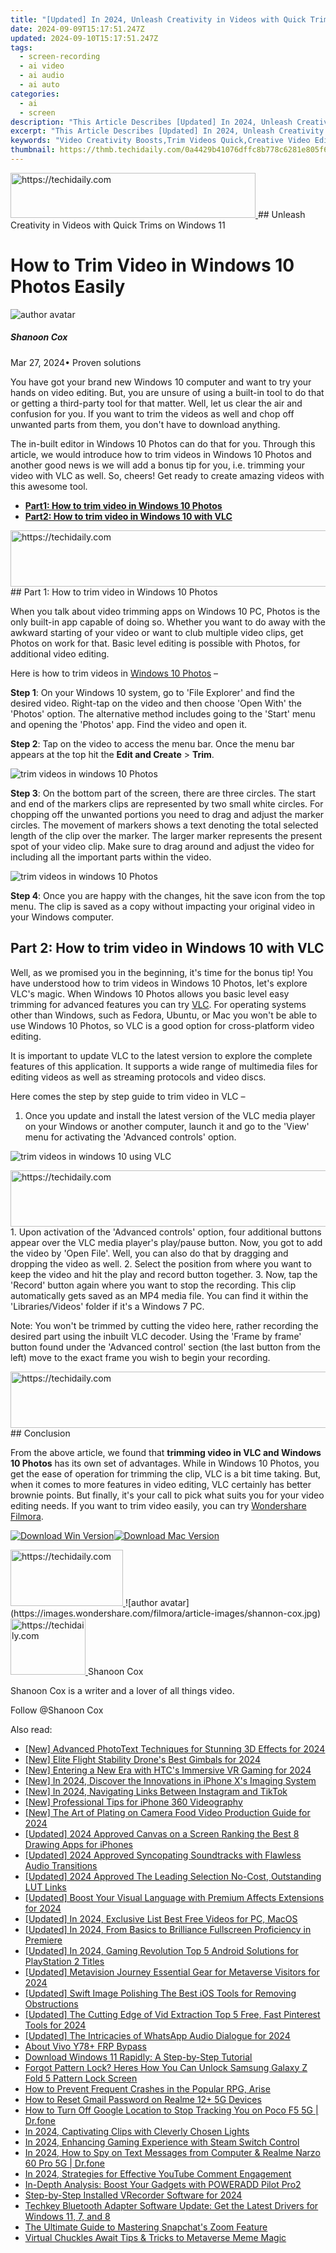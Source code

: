 ```yaml
---
title: "[Updated] In 2024, Unleash Creativity in Videos with Quick Trims on Windows 11"
date: 2024-09-09T15:17:51.247Z
updated: 2024-09-10T15:17:51.247Z
tags: 
  - screen-recording
  - ai video
  - ai audio
  - ai auto
categories: 
  - ai
  - screen
description: "This Article Describes [Updated] In 2024, Unleash Creativity in Videos with Quick Trims on Windows 11"
excerpt: "This Article Describes [Updated] In 2024, Unleash Creativity in Videos with Quick Trims on Windows 11"
keywords: "Video Creativity Boosts,Trim Videos Quick,Creative Video Edits,Windows 11 Trimming,Edit Videos Fast (Windows),Quick Cut Windows,Enhance Video Creativity"
thumbnail: https://thmb.techidaily.com/0a4429b41076dffc8b778c6281e805f6a7937a0d2383fe5591ff482b234f870f.jpg
---
```


<!-- affiliate ads begin -->
<a href="https://aligracehair.sjv.io/c/5597632/2135403/19272" target="_top" id="2135403">
  <img src="//a.impactradius-go.com/display-ad/19272-2135403" border="0" alt="https://techidaily.com" width="392" height="72"/>
</a>
<img height="0" width="0" src="https://aligracehair.sjv.io/i/5597632/2135403/19272" style="position:absolute;visibility:hidden;" border="0" />
<!-- affiliate ads end -->
## Unleash Creativity in Videos with Quick Trims on Windows 11

# How to Trim Video in Windows 10 Photos Easily

![author avatar](https://images.wondershare.com/filmora/article-images/shannon-cox.jpg)

##### Shanoon Cox

 Mar 27, 2024• Proven solutions

You have got your brand new Windows 10 computer and want to try your hands on video editing. But, you are unsure of using a built-in tool to do that or getting a third-party tool for that matter. Well, let us clear the air and confusion for you. If you want to trim the videos as well and chop off unwanted parts from them, you don't have to download anything.

The in-built editor in Windows 10 Photos can do that for you. Through this article, we would introduce how to trim videos in Windows 10 Photos and another good news is we will add a bonus tip for you, i.e. trimming your video with VLC as well. So, cheers! Get ready to create amazing videos with this awesome tool.

* [**Part1: How to trim video in Windows 10 Photos**](#part1)
* [**Part2: How to trim video in Windows 10 with VLC**](#part2)

<!-- affiliate ads begin -->
<a href="https://ephamedtechinc.pxf.io/c/5597632/2136623/26400" target="_top" id="2136623">
  <img src="//a.impactradius-go.com/display-ad/26400-2136623" border="0" alt="https://techidaily.com" width="728" height="90"/>
</a>
<img height="0" width="0" src="https://ephamedtechinc.pxf.io/i/5597632/2136623/26400" style="position:absolute;visibility:hidden;" border="0" />
<!-- affiliate ads end -->
## Part 1: How to trim video in Windows 10 Photos

When you talk about video trimming apps on Windows 10 PC, Photos is the only built-in app capable of doing so. Whether you want to do away with the awkward starting of your video or want to club multiple video clips, get Photos on work for that. Basic level editing is possible with Photos, for additional video editing.

Here is how to trim videos in [Windows 10 Photos](https://www.microsoft.com/en-us/p/microsoft-photos/9wzdncrfjbh4?activetab=pivot:overviewtab) –

**Step 1**: On your Windows 10 system, go to 'File Explorer' and find the desired video. Right-tap on the video and then choose 'Open With' the 'Photos' option. The alternative method includes going to the 'Start' menu and opening the 'Photos' app. Find the video and open it.

**Step 2**: Tap on the video to access the menu bar. Once the menu bar appears at the top hit the **Edit and Create** \> **Trim**.

![trim videos in windows 10 Photos](https://images.wondershare.com/filmora/article-images/photos-trim.jpg)

**Step 3**: On the bottom part of the screen, there are three circles. The start and end of the markers clips are represented by two small white circles. For chopping off the unwanted portions you need to drag and adjust the marker circles. The movement of markers shows a text denoting the total selected length of the clip over the marker. The larger marker represents the present spot of your video clip. Make sure to drag around and adjust the video for including all the important parts within the video.

![trim videos in windows 10 Photos](https://images.wondershare.com/filmora/article-images/start-trim-photos.jpg)

**Step 4**: Once you are happy with the changes, hit the save icon from the top menu. The clip is saved as a copy without impacting your original video in your Windows computer.

## Part 2: How to trim video in Windows 10 with VLC

Well, as we promised you in the beginning, it's time for the bonus tip! You have understood how to trim videos in Windows 10 Photos, let's explore VLC's magic. When Windows 10 Photos allows you basic level easy trimming for advanced features you can try [VLC](https://www.videolan.org/). For operating systems other than Windows, such as Fedora, Ubuntu, or Mac you won't be able to use Windows 10 Photos, so VLC is a good option for cross-platform video editing.

It is important to update VLC to the latest version to explore the complete features of this application. It supports a wide range of multimedia files for editing videos as well as streaming protocols and video discs.

Here comes the step by step guide to trim video in VLC –

1. Once you update and install the latest version of the VLC media player on your Windows or another computer, launch it and go to the 'View' menu for activating the 'Advanced controls' option.

![trim videos in windows 10 using VLC](https://images.wondershare.com/filmora/article-images/vlc-trim-video.jpg)

<!-- affiliate ads begin -->
<a href="https://appsumo.8odi.net/c/5597632/2128844/7443" target="_top" id="2128844">
  <img src="//a.impactradius-go.com/display-ad/7443-2128844" border="0" alt="https://techidaily.com" width="728" height="90"/>
</a>
<img height="0" width="0" src="https://appsumo.8odi.net/i/5597632/2128844/7443" style="position:absolute;visibility:hidden;" border="0" />
<!-- affiliate ads end -->
1. Upon activation of the 'Advanced controls' option, four additional buttons appear over the VLC media player's play/pause button. Now, you got to add the video by 'Open File'. Well, you can also do that by dragging and dropping the video as well.
2. Select the position from where you want to keep the video and hit the play and record button together.
3. Now, tap the 'Record' button again where you want to stop the recording. This clip automatically gets saved as an MP4 media file. You can find it within the 'Libraries/Videos' folder if it's a Windows 7 PC.

Note: You won't be trimmed by cutting the video here, rather recording the desired part using the inbuilt VLC decoder. Using the 'Frame by frame' button found under the 'Advanced control' section (the last button from the left) move to the exact frame you wish to begin your recording.

<!-- affiliate ads begin -->
<a href="https://ephamedtechinc.pxf.io/c/5597632/2136615/26400" target="_top" id="2136615">
  <img src="//a.impactradius-go.com/display-ad/26400-2136615" border="0" alt="https://techidaily.com" width="728" height="90"/>
</a>
<img height="0" width="0" src="https://ephamedtechinc.pxf.io/i/5597632/2136615/26400" style="position:absolute;visibility:hidden;" border="0" />
<!-- affiliate ads end -->
## Conclusion

From the above article, we found that **trimming video in VLC and Windows 10 Photos** has its own set of advantages. While in Windows 10 Photos, you get the ease of operation for trimming the clip, VLC is a bit time taking. But, when it comes to more features in video editing, VLC certainly has better brownie points. But finally, it's your call to pick what suits you for your video editing needs. If you want to trim video easily, you can try [Wondershare Filmora](https://tools.techidaily.com/wondershare/filmora/download/).

[![Download Win Version](https://images.wondershare.com/filmora/guide/download-btn-win.jpg)](https://tools.techidaily.com/wondershare/filmora/download/)[![Download Mac Version](https://images.wondershare.com/filmora/guide/download-btn-mac.jpg)](https://tools.techidaily.com/wondershare/filmora/download/)

<!-- affiliate ads begin -->
<a href="https://25home.pxf.io/c/5597632/2123470/16836" target="_top" id="2123470">
  <img src="//a.impactradius-go.com/display-ad/16836-2123470" border="0" alt="https://techidaily.com" width="180" height="90"/>
</a>
<img height="0" width="0" src="https://25home.pxf.io/i/5597632/2123470/16836" style="position:absolute;visibility:hidden;" border="0" />
<!-- affiliate ads end -->
![author avatar](https://images.wondershare.com/filmora/article-images/shannon-cox.jpg)

<!-- affiliate ads begin -->
<a href="https://aligracehair.sjv.io/c/5597632/2115910/19272" target="_top" id="2115910">
  <img src="//a.impactradius-go.com/display-ad/19272-2115910" border="0" alt="https://techidaily.com" width="120" height="90"/>
</a>
<img height="0" width="0" src="https://aligracehair.sjv.io/i/5597632/2115910/19272" style="position:absolute;visibility:hidden;" border="0" />
<!-- affiliate ads end -->
Shanoon Cox

Shanoon Cox is a writer and a lover of all things video.

Follow @Shanoon Cox


<ins class="adsbygoogle"
     style="display:block"
     data-ad-format="autorelaxed"
     data-ad-client="ca-pub-7571918770474297"
     data-ad-slot="1223367746"></ins>



<ins class="adsbygoogle"
     style="display:block"
     data-ad-client="ca-pub-7571918770474297"
     data-ad-slot="8358498916"
     data-ad-format="auto"
     data-full-width-responsive="true"></ins>


<span class="atpl-alsoreadstyle">Also read:</span>
<div><ul>
<li><a href="https://fox-direct.techidaily.com/new-advanced-phototext-techniques-for-stunning-3d-effects-for-2024/"><u>[New] Advanced PhotoText Techniques for Stunning 3D Effects for 2024</u></a></li>
<li><a href="https://fox-direct.techidaily.com/new-elite-flight-stability-drones-best-gimbals-for-2024/"><u>[New] Elite Flight Stability Drone's Best Gimbals for 2024</u></a></li>
<li><a href="https://fox-direct.techidaily.com/new-entering-a-new-era-with-htcs-immersive-vr-gaming-for-2024/"><u>[New] Entering a New Era with HTC's Immersive VR Gaming for 2024</u></a></li>
<li><a href="https://fox-direct.techidaily.com/new-in-2024-discover-the-innovations-in-iphone-xs-imaging-system/"><u>[New] In 2024, Discover the Innovations in iPhone X's Imaging System</u></a></li>
<li><a href="https://fox-direct.techidaily.com/new-in-2024-navigating-links-between-instagram-and-tiktok/"><u>[New] In 2024, Navigating Links Between Instagram and TikTok</u></a></li>
<li><a href="https://fox-direct.techidaily.com/new-professional-tips-for-iphone-360-videography/"><u>[New] Professional Tips for iPhone 360 Videography</u></a></li>
<li><a href="https://fox-direct.techidaily.com/new-the-art-of-plating-on-camera-food-video-production-guide-for-2024/"><u>[New] The Art of Plating on Camera Food Video Production Guide for 2024</u></a></li>
<li><a href="https://fox-direct.techidaily.com/updated-2024-approved-canvas-on-a-screen-ranking-the-best-8-drawing-apps-for-iphones/"><u>[Updated] 2024 Approved Canvas on a Screen Ranking the Best 8 Drawing Apps for iPhones</u></a></li>
<li><a href="https://fox-direct.techidaily.com/updated-2024-approved-syncopating-soundtracks-with-flawless-audio-transitions/"><u>[Updated] 2024 Approved Syncopating Soundtracks with Flawless Audio Transitions</u></a></li>
<li><a href="https://fox-direct.techidaily.com/updated-2024-approved-the-leading-selection-no-cost-outstanding-lut-links/"><u>[Updated] 2024 Approved The Leading Selection No-Cost, Outstanding LUT Links</u></a></li>
<li><a href="https://fox-direct.techidaily.com/updated-boost-your-visual-language-with-premium-affects-extensions-for-2024/"><u>[Updated] Boost Your Visual Language with Premium Affects Extensions for 2024</u></a></li>
<li><a href="https://fox-direct.techidaily.com/updated-in-2024-exclusive-list-best-free-videos-for-pc-macos/"><u>[Updated] In 2024, Exclusive List Best Free Videos for PC, MacOS</u></a></li>
<li><a href="https://fox-direct.techidaily.com/updated-in-2024-from-basics-to-brilliance-fullscreen-proficiency-in-premiere/"><u>[Updated] In 2024, From Basics to Brilliance Fullscreen Proficiency in Premiere</u></a></li>
<li><a href="https://video-screen-grab.techidaily.com/updated-in-2024-gaming-revolution-top-5-android-solutions-for-playstation-2-titles/"><u>[Updated] In 2024, Gaming Revolution Top 5 Android Solutions for PlayStation 2 Titles</u></a></li>
<li><a href="https://fox-direct.techidaily.com/updated-metavision-journey-essential-gear-for-metaverse-visitors-for-2024/"><u>[Updated] Metavision Journey Essential Gear for Metaverse Visitors for 2024</u></a></li>
<li><a href="https://fox-direct.techidaily.com/updated-swift-image-polishing-the-best-ios-tools-for-removing-obstructions/"><u>[Updated] Swift Image Polishing The Best iOS Tools for Removing Obstructions</u></a></li>
<li><a href="https://fox-direct.techidaily.com/updated-the-cutting-edge-of-vid-extraction-top-5-free-fast-pinterest-tools-for-2024/"><u>[Updated] The Cutting Edge of Vid Extraction Top 5 Free, Fast Pinterest Tools for 2024</u></a></li>
<li><a href="https://fox-direct.techidaily.com/updated-the-intricacies-of-whatsapp-audio-dialogue-for-2024/"><u>[Updated] The Intricacies of WhatsApp Audio Dialogue for 2024</u></a></li>
<li><a href="https://bypass-frp.techidaily.com/about-vivo-y78plus-frp-bypass-by-drfone-android/"><u>About Vivo Y78+ FRP Bypass</u></a></li>
<li><a href="https://tech-savvy.techidaily.com/download-windows-11-rapidly-a-step-by-step-tutorial/"><u>Download Windows 11 Rapidly: A Step-by-Step Tutorial</u></a></li>
<li><a href="https://android-unlock.techidaily.com/forgot-pattern-lock-heres-how-you-can-unlock-samsung-galaxy-z-fold-5-pattern-lock-screen-by-drfone-android/"><u>Forgot Pattern Lock? Heres How You Can Unlock Samsung Galaxy Z Fold 5 Pattern Lock Screen</u></a></li>
<li><a href="https://win-solutions.techidaily.com/how-to-prevent-frequent-crashes-in-the-popular-rpg-arise/"><u>How to Prevent Frequent Crashes in the Popular RPG, Arise</u></a></li>
<li><a href="https://easy-unlock-android.techidaily.com/how-to-reset-gmail-password-on-realme-12plus-5g-devices-by-drfone-android/"><u>How to Reset Gmail Password on Realme 12+ 5G Devices</u></a></li>
<li><a href="https://android-location-track.techidaily.com/how-to-turn-off-google-location-to-stop-tracking-you-on-poco-f5-5g-drfone-by-drfone-virtual-android/"><u>How to Turn Off Google Location to Stop Tracking You on Poco F5 5G | Dr.fone</u></a></li>
<li><a href="https://fox-direct.techidaily.com/in-2024-captivating-clips-with-cleverly-chosen-lights/"><u>In 2024, Captivating Clips with Cleverly Chosen Lights</u></a></li>
<li><a href="https://digital-screen-recording.techidaily.com/in-2024-enhancing-gaming-experience-with-steam-switch-control/"><u>In 2024, Enhancing Gaming Experience with Steam Switch Control</u></a></li>
<li><a href="https://android-location-track.techidaily.com/in-2024-how-to-spy-on-text-messages-from-computer-and-realme-narzo-60-pro-5g-drfone-by-drfone-virtual-android/"><u>In 2024, How to Spy on Text Messages from Computer & Realme Narzo 60 Pro 5G | Dr.fone</u></a></li>
<li><a href="https://fox-direct.techidaily.com/in-2024-strategies-for-effective-youtube-comment-engagement/"><u>In 2024, Strategies for Effective YouTube Comment Engagement</u></a></li>
<li><a href="https://buynow-tips.techidaily.com/in-depth-analysis-boost-your-gadgets-with-poweradd-pilot-pro2/"><u>In-Depth Analysis: Boost Your Gadgets with POWERADD Pilot Pro2</u></a></li>
<li><a href="https://screen-sharing-recording.techidaily.com/step-by-step-installed-vrecorder-software-for-2024/"><u>Step-by-Step Installed VRecorder Software for 2024</u></a></li>
<li><a href="https://win-dash.techidaily.com/techkey-bluetooth-adapter-software-update-get-the-latest-drivers-for-windows-11-7-and-8/"><u>Techkey Bluetooth Adapter Software Update: Get the Latest Drivers for Windows 11, 7, and 8</u></a></li>
<li><a href="https://fox-direct.techidaily.com/the-ultimate-guide-to-mastering-snapchats-zoom-feature/"><u>The Ultimate Guide to Mastering Snapchat's Zoom Feature</u></a></li>
<li><a href="https://fox-direct.techidaily.com/virtual-chuckles-await-tips-and-tricks-to-metaverse-meme-magic/"><u>Virtual Chuckles Await Tips & Tricks to Metaverse Meme Magic</u></a></li>
</ul></div>
